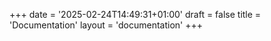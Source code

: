 +++
date = '2025-02-24T14:49:31+01:00'
draft = false
title = 'Documentation'
layout = 'documentation'
+++
